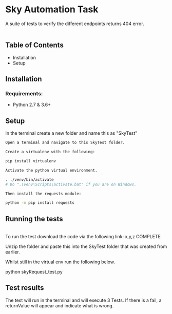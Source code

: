 # Sky Automation Task


A suite of tests to verify the different endpoints returns 404 error. 
<br />
<br />

## Table of Contents
- Installation
- Setup


## Installation

### Requirements:
* Python 2.7 & 3.6+


## Setup

In the terminal create a new folder and name this as "SkyTest"

```bash
Open a terminal and navigate to this SkyTest folder.

Create a virtualenv with the following:

pip install virtualenv

Activate the python virtual environment.

. ./venv/bin/activate  
# Do ".\venv\Scripts\activate.bat" if you are on Windows.

Then install the requests module:

python -m pip install requests

```

## Running the tests
<br />
To run the test download the code via the following link: x,y,z COMPLETE

<br />

Unzip the folder and paste this into the SkyTest folder that was created from earlier. 

Whilst still in the virtual env run the following below. 

python skyRequest_test.py


## Test results
The test will run in the terminal and will execute 3 Tests. If there is a fail, a returnValue will appear and indicate what is wrong. 

